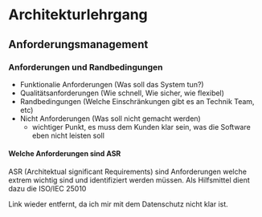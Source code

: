# Architekturlehrgang

## Anforderungsmanagement

### Anforderungen und Randbedingungen

- Funktionalie Anforderungen (Was soll das System tun?)
- Qualitätsanforderungen (Wie schnell, Wie sicher, wie flexibel)
- Randbedingungen (Welche Einschränkungen gibt es an Technik Team, etc)
- Nicht Anforderungen (Was soll nicht gemacht werden)
  - wichtiger Punkt, es muss dem Kunden klar sein, was die Software eben nicht leisten soll

#### Welche Anforderungen sind ASR

ASR (Architektual significant Requirements) sind Anforderungen welche extrem wichtig sind und identifiziert werden müssen. Als Hilfsmittel dient dazu die ISO/IEC 25010


Link wieder entfernt, da ich mir mit dem Datenschutz nicht klar ist.
<!-- ![ISO250101](img/iso25010.png) -->